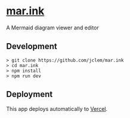 # [mar.ink](https://mar.ink)

A Mermaid diagram viewer and editor

## Development

```shell
> git clone https://github.com/jclem/mar.ink
> cd mar.ink
> npm install
> npm run dev
```

## Deployment

This app deploys automatically to [Vercel](https://vercel.com).
